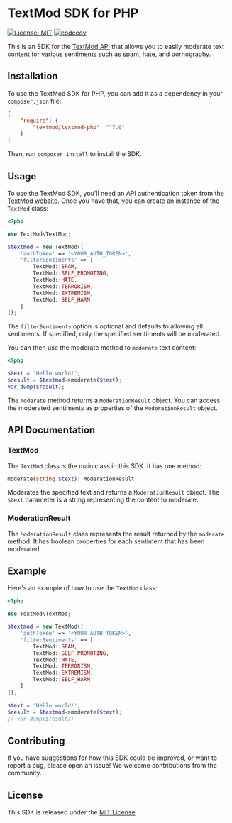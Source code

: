 # TextMod SDK for PHP

[![License: MIT](https://img.shields.io/badge/License-MIT-yellow.svg)](https://opensource.org/licenses/MIT)
[![codecov](https://codecov.io/gh/textmod/textmod-php/branch/php8/graph/badge.svg?token=JCi7zaNRHv)](https://codecov.io/gh/textmod/textmod-php)

This is an SDK for the [TextMod API](https://textmod.xyz/) that allows you to easily moderate text content for various sentiments such as spam, hate, and pornography.

## Installation

To use the TextMod SDK for PHP, you can add it as a dependency in your `composer.json` file:

```json
{
    "require": {
        "textmod/textmod-php": "^7.0"
    }
}
```

Then, run `composer install` to install the SDK.

## Usage

To use the TextMod SDK, you'll need an API authentication token from the [TextMod website](https://textmod.xyz).
Once you have that, you can create an instance of the `TextMod` class:

```php
<?php

use TextMod\TextMod;

$textmod = new TextMod([
    'authToken' => '<YOUR_AUTH_TOKEN>',
    'filterSentiments' => [
        TextMod::SPAM,
        TextMod::SELF_PROMOTING,
        TextMod::HATE,
        TextMod::TERRORISM,
        TextMod::EXTREMISM,
        TextMod::SELF_HARM
    ]
]);
```

The `filterSentiments` option is optional and defaults to allowing all sentiments.
If specified, only the specified sentiments will be moderated.

You can then use the moderate method to `moderate` text content:

```php
<?php

$text = 'Hello world!';
$result = $textmod->moderate($text);
var_dump($result);

```

The `moderate` method returns a `ModerationResult` object.
You can access the moderated sentiments as properties of the `ModerationResult` object.

## API Documentation

### TextMod

The `TextMod` class is the main class in this SDK. It has one method:

```php
moderate(string $text): ModerationResult
```

Moderates the specified text and returns a `ModerationResult` object.
The `$text` parameter is a string representing the content to moderate.

### ModerationResult

The `ModerationResult` class represents the result returned by the `moderate` method.
It has boolean properties for each sentiment that has been moderated.

## Example

Here's an example of how to use the `TextMod` class:

```php
<?php

use TextMod\TextMod;

$textmod = new TextMod([
    'authToken' => '<YOUR_AUTH_TOKEN>',
    'filterSentiments' => [
        TextMod::SPAM,
        TextMod::SELF_PROMOTING,
        TextMod::HATE,
        TextMod::TERRORISM,
        TextMod::EXTREMISM,
        TextMod::SELF_HARM
    ]
]);

$text = 'Hello world!';
$result = $textmod->moderate($text);
// var_dump($result);
```

## Contributing

If you have suggestions for how this SDK could be improved, or want to report a bug, please open an issue! We welcome contributions from the community.

## License

This SDK is released under the [MIT License](./LICENSE.md).